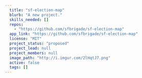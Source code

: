 ```yaml
---
  title: "sf-election-map"
  blurb: "A new project."
  skills_needed: []
  repos: 
    - "https://github.com/sfbrigade/sf-election-map"
  app_link: "https://github.com/sfbrigade/sf-election-map"
  license: "MIT"
  project_status: "proposed"
  project_lead: null
  project_members: null
  image_path: "http://i.imgur.com/2lHqtJ7.png"
  active: false
  tags: []
---
```

